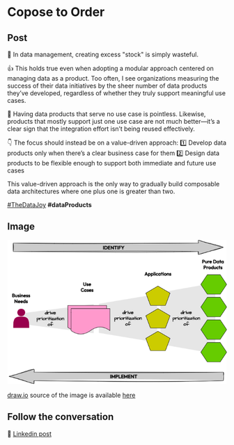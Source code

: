 # Copose to Order

## Post

🚮 In data management, creating excess "stock" is simply wasteful.

👍 This holds true even when adopting a modular approach centered on managing data as a product. Too often, I see organizations measuring the success of their data initiatives by the sheer number of data products they’ve developed, regardless of whether they truly support meaningful use cases.

🛑 Having data products that serve no use case is pointless. Likewise, products that mostly support just one use case are not much better—it’s a clear sign that the integration effort isn’t being reused effectively.

👇 The focus should instead be on a value-driven approach:
1️⃣ Develop data products only when there’s a clear business case for them
2️⃣ Design data products to be flexible enough to support both immediate and future use cases

 This value-driven approach is the only way to gradually build composable data architectures where one plus one is greater than two.

[#TheDataJoy](https://www.linkedin.com/feed/hashtag/?keywords=thedatajoy) **#dataProducts**

## Image

![2024-P019-composability.png](/images/2024/2024-P057-compose-to-order.png)

[draw.io](https://app.diagrams.net/) source of the image is available [here](/images/2024/2024.drawio) 

## Follow the conversation

🔵 [Linkedin post](https://www.linkedin.com/posts/andreagioia_thedatajoy-dataproduct-activity-7270795370933202945-K2Ha)
